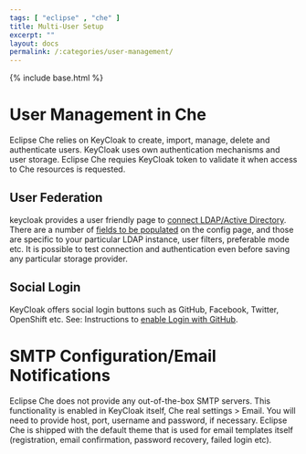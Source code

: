 ```yaml
---
tags: [ "eclipse" , "che" ]
title: Multi-User Setup
excerpt: ""
layout: docs
permalink: /:categories/user-management/
---
```

{% include base.html %}

# User Management in Che

Eclipse Che relies on KeyCloak to create, import, manage, delete and authenticate users. KeyCloak uses own authentication mechanisms and user storage. Eclipse Che requies KeyCloak token to validate it when access to Che resources is requested.

## User Federation

keycloak provides a user friendly page to [connect LDAP/Active Directory](http://www.keycloak.org/docs/latest/server_admin/topics/user-federation.html). There are a number of [fields to be populated](http://www.keycloak.org/docs/latest/server_admin/topics/user-federation/ldap.html) on the config page, and those are specific to your particular LDAP instance, user filters, preferable mode etc. It is possible to test connection and authentication even before saving any particular storage provider.

## Social Login

KeyCloak offers social login buttons such as GitHub, Facebook, Twitter, OpenShift etc. See: Instructions to [enable Login with GitHub](http://www.keycloak.org/docs/latest/server_admin/topics/identity-broker/social/github.html).

# SMTP Configuration/Email Notifications

Eclipse Che does not provide any out-of-the-box SMTP servers. This functionality is enabled in KeyCloak itself, Che real settings > Email. You will need to provide host, port, username and password, if necessary. Eclipse Che is shipped with the default theme that is used for email templates itself (registration, email confirmation, password recovery, failed login etc).

